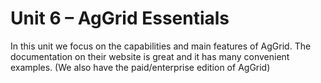 # Unit 6 – AgGrid Essentials

In this unit we focus on the capabilities and main features of AgGrid. The documentation on their website is great and it has many convenient examples. (We also have the paid/enterprise edition of AgGrid) 